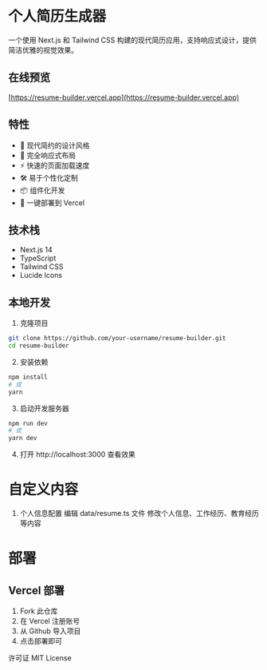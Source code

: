 # 个人简历生成器

一个使用 Next.js 和 Tailwind CSS 构建的现代简历应用，支持响应式设计，提供简洁优雅的视觉效果。

## 在线预览

[https://resume-builder.vercel.app](https://resume-builder.vercel.app)

## 特性

- 🎨 现代简约的设计风格
- 📱 完全响应式布局
- ⚡️ 快速的页面加载速度
- 🛠 易于个性化定制
- 📦 组件化开发
- 🚀 一键部署到 Vercel

## 技术栈

- Next.js 14
- TypeScript
- Tailwind CSS
- Lucide Icons

## 本地开发

1. 克隆项目

```bash
git clone https://github.com/your-username/resume-builder.git
cd resume-builder
```


2. 安装依赖
```bash
npm install
# 或
yarn
```

3. 启动开发服务器
```bash
npm run dev
# 或
yarn dev
```


4. 打开 http://localhost:3000 查看效果
# 自定义内容
1. 个人信息配置
编辑 data/resume.ts 文件
修改个人信息、工作经历、教育经历等内容


 
# 部署
## Vercel 部署
1. Fork 此仓库
2. 在 Vercel 注册账号
3. 从 Github 导入项目
4. 点击部署即可


许可证
MIT License